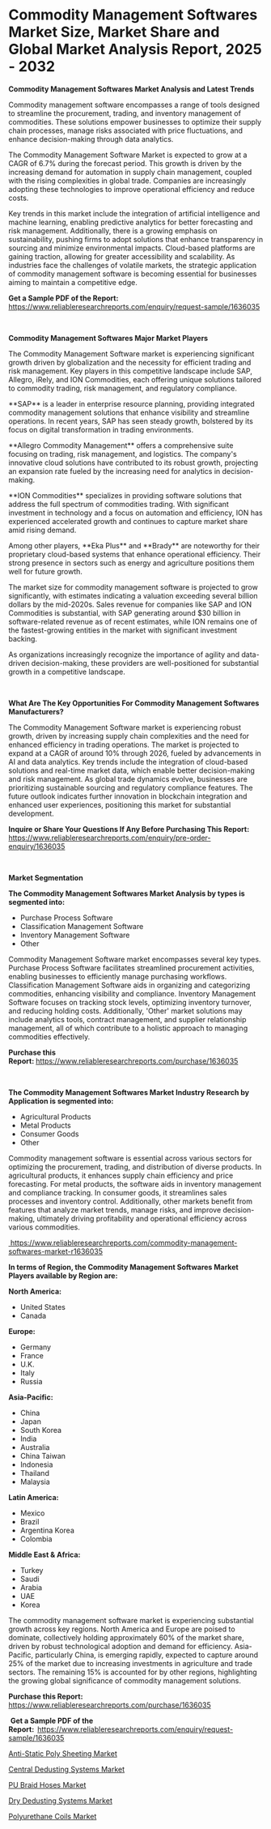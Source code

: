 <p><h1>Commodity Management Softwares Market Size, Market Share and Global Market Analysis Report, 2025 - 2032</h1></p><p><strong>Commodity Management Softwares Market Analysis and Latest Trends</strong></p>
<p><p>Commodity management software encompasses a range of tools designed to streamline the procurement, trading, and inventory management of commodities. These solutions empower businesses to optimize their supply chain processes, manage risks associated with price fluctuations, and enhance decision-making through data analytics.</p><p>The Commodity Management Software Market is expected to grow at a CAGR of 6.7% during the forecast period. This growth is driven by the increasing demand for automation in supply chain management, coupled with the rising complexities in global trade. Companies are increasingly adopting these technologies to improve operational efficiency and reduce costs.</p><p>Key trends in this market include the integration of artificial intelligence and machine learning, enabling predictive analytics for better forecasting and risk management. Additionally, there is a growing emphasis on sustainability, pushing firms to adopt solutions that enhance transparency in sourcing and minimize environmental impacts. Cloud-based platforms are gaining traction, allowing for greater accessibility and scalability. As industries face the challenges of volatile markets, the strategic application of commodity management software is becoming essential for businesses aiming to maintain a competitive edge.</p></p>
<p><strong>Get a Sample PDF of the Report:&nbsp;</strong> <a href="https://www.reliableresearchreports.com/enquiry/request-sample/1636035?utm_campaign=41&utm_medium=2&utm_source=Github&utm_content=ia&utm_term=23032025&utm_id=commodity-management-softwares">https://www.reliableresearchreports.com/enquiry/request-sample/1636035</a></p>
<p>&nbsp;</p>
<p><strong>Commodity Management Softwares Major Market Players</strong></p>
<p><p>The Commodity Management Software market is experiencing significant growth driven by globalization and the necessity for efficient trading and risk management. Key players in this competitive landscape include SAP, Allegro, iRely, and ION Commodities, each offering unique solutions tailored to commodity trading, risk management, and regulatory compliance.</p><p>**SAP** is a leader in enterprise resource planning, providing integrated commodity management solutions that enhance visibility and streamline operations. In recent years, SAP has seen steady growth, bolstered by its focus on digital transformation in trading environments. </p><p>**Allegro Commodity Management** offers a comprehensive suite focusing on trading, risk management, and logistics. The company's innovative cloud solutions have contributed to its robust growth, projecting an expansion rate fueled by the increasing need for analytics in decision-making.</p><p>**ION Commodities** specializes in providing software solutions that address the full spectrum of commodities trading. With significant investment in technology and a focus on automation and efficiency, ION has experienced accelerated growth and continues to capture market share amid rising demand.</p><p>Among other players, **Eka Plus** and **Brady** are noteworthy for their proprietary cloud-based systems that enhance operational efficiency. Their strong presence in sectors such as energy and agriculture positions them well for future growth. </p><p>The market size for commodity management software is projected to grow significantly, with estimates indicating a valuation exceeding several billion dollars by the mid-2020s. Sales revenue for companies like SAP and ION Commodities is substantial, with SAP generating around $30 billion in software-related revenue as of recent estimates, while ION remains one of the fastest-growing entities in the market with significant investment backing.</p><p>As organizations increasingly recognize the importance of agility and data-driven decision-making, these providers are well-positioned for substantial growth in a competitive landscape.</p></p>
<p>&nbsp;</p>
<p><strong>What Are The Key Opportunities For Commodity Management Softwares Manufacturers?</strong></p>
<p><p>The Commodity Management Software market is experiencing robust growth, driven by increasing supply chain complexities and the need for enhanced efficiency in trading operations. The market is projected to expand at a CAGR of around 10% through 2026, fueled by advancements in AI and data analytics. Key trends include the integration of cloud-based solutions and real-time market data, which enable better decision-making and risk management. As global trade dynamics evolve, businesses are prioritizing sustainable sourcing and regulatory compliance features. The future outlook indicates further innovation in blockchain integration and enhanced user experiences, positioning this market for substantial development.</p></p>
<p><strong>Inquire or Share Your Questions If Any Before Purchasing This Report:</strong> <a href="https://www.reliableresearchreports.com/enquiry/pre-order-enquiry/1636035?utm_campaign=41&utm_medium=2&utm_source=Github&utm_content=ia&utm_term=23032025&utm_id=commodity-management-softwares">https://www.reliableresearchreports.com/enquiry/pre-order-enquiry/1636035</a></p>
<p>&nbsp;</p>
<p><strong>Market Segmentation</strong></p>
<p><strong>The Commodity Management Softwares Market Analysis by types is segmented into:</strong></p>
<p><ul><li>Purchase Process Software</li><li>Classification Management Software</li><li>Inventory Management Software</li><li>Other</li></ul></p>
<p><p>Commodity Management Software market encompasses several key types. Purchase Process Software facilitates streamlined procurement activities, enabling businesses to efficiently manage purchasing workflows. Classification Management Software aids in organizing and categorizing commodities, enhancing visibility and compliance. Inventory Management Software focuses on tracking stock levels, optimizing inventory turnover, and reducing holding costs. Additionally, 'Other' market solutions may include analytics tools, contract management, and supplier relationship management, all of which contribute to a holistic approach to managing commodities effectively.</p></p>
<p><strong>Purchase this Report:&nbsp;</strong><a href="https://www.reliableresearchreports.com/purchase/1636035?utm_campaign=41&utm_medium=2&utm_source=Github&utm_content=ia&utm_term=23032025&utm_id=commodity-management-softwares">https://www.reliableresearchreports.com/purchase/1636035</a></p>
<p>&nbsp;</p>
<p><strong>The Commodity Management Softwares Market Industry Research by Application is segmented into:</strong></p>
<p><ul><li>Agricultural Products</li><li>Metal Products</li><li>Consumer Goods</li><li>Other</li></ul></p>
<p><p>Commodity management software is essential across various sectors for optimizing the procurement, trading, and distribution of diverse products. In agricultural products, it enhances supply chain efficiency and price forecasting. For metal products, the software aids in inventory management and compliance tracking. In consumer goods, it streamlines sales processes and inventory control. Additionally, other markets benefit from features that analyze market trends, manage risks, and improve decision-making, ultimately driving profitability and operational efficiency across various commodities.</p></p>
<p><a href="https://www.reliableresearchreports.com/commodity-management-softwares-market-r1636035?utm_campaign=41&utm_medium=2&utm_source=Github&utm_content=ia&utm_term=23032025&utm_id=commodity-management-softwares">&nbsp;https://www.reliableresearchreports.com/commodity-management-softwares-market-r1636035</a></p>
<p><strong>In terms of Region, the Commodity Management Softwares Market Players available by Region are:</strong></p>
<p>
    <p> <strong> North America: </strong>
        <ul>
            <li>United States</li>
            <li>Canada</li>
        </ul>
        </p> 
    <p> <strong> Europe: </strong>
        <ul>
            <li>Germany</li>
            <li>France</li>
            <li>U.K.</li>
            <li>Italy</li>
            <li>Russia</li>
        </ul>
        </p> 
    <p> <strong> Asia-Pacific: </strong>
        <ul>
            <li>China</li>
            <li>Japan</li>
            <li>South Korea</li>
            <li>India</li>
            <li>Australia</li>
            <li>China Taiwan</li>
            <li>Indonesia</li>
            <li>Thailand</li>
            <li>Malaysia</li>
        </ul>
        </p> 
    <p> <strong> Latin America: </strong>
        <ul>
            <li>Mexico</li>
            <li>Brazil</li>
            <li>Argentina Korea</li>
            <li>Colombia</li>
        </ul>
        </p> 
    <p> <strong> Middle East & Africa: </strong>
        <ul>
            <li>Turkey</li>
            <li>Saudi</li>
            <li>Arabia</li>
            <li>UAE</li>
            <li>Korea</li>
        </ul>
    </p>
    </p>
<p><p>The commodity management software market is experiencing substantial growth across key regions. North America and Europe are poised to dominate, collectively holding approximately 60% of the market share, driven by robust technological adoption and demand for efficiency. Asia-Pacific, particularly China, is emerging rapidly, expected to capture around 25% of the market due to increasing investments in agriculture and trade sectors. The remaining 15% is accounted for by other regions, highlighting the growing global significance of commodity management solutions.</p></p>
<p><strong>Purchase this Report: </strong><a href="https://www.reliableresearchreports.com/purchase/1636035?utm_campaign=41&utm_medium=2&utm_source=Github&utm_content=ia&utm_term=23032025&utm_id=commodity-management-softwares">https://www.reliableresearchreports.com/purchase/1636035</a></p>
<p>&nbsp;<strong>Get a Sample PDF of the Report:&nbsp;&nbsp;</strong><a href="https://www.reliableresearchreports.com/enquiry/request-sample/1636035?utm_campaign=41&utm_medium=2&utm_source=Github&utm_content=ia&utm_term=23032025&utm_id=commodity-management-softwares">https://www.reliableresearchreports.com/enquiry/request-sample/1636035</a></p>
<p><strong></strong></p>
<p><p><a href="https://github.com/minakibanov/Market-Research-Report-List-1/blob/main/anti-static-poly-sheeting-market.md?utm_campaign=41&utm_medium=2&utm_source=Github&utm_content=ia&utm_term=23032025&utm_id=commodity-management-softwares">Anti-Static Poly Sheeting Market</a></p><p><a href="https://github.com/syiqvanyo/Market-Research-Report-List-1/blob/main/central-dedusting-systems-market.md?utm_campaign=41&utm_medium=2&utm_source=Github&utm_content=ia&utm_term=23032025&utm_id=commodity-management-softwares">Central Dedusting Systems Market</a></p><p><a href="https://github.com/rvadencho/Market-Research-Report-List-1/blob/main/pu-braid-hoses-market.md?utm_campaign=41&utm_medium=2&utm_source=Github&utm_content=ia&utm_term=23032025&utm_id=commodity-management-softwares">PU Braid Hoses Market</a></p><p><a href="https://github.com/warshatulang0/Market-Research-Report-List-1/blob/main/dry-dedusting-systems-market.md?utm_campaign=41&utm_medium=2&utm_source=Github&utm_content=ia&utm_term=23032025&utm_id=commodity-management-softwares">Dry Dedusting Systems Market</a></p><p><a href="https://github.com/gripeluigstt/Market-Research-Report-List-1/blob/main/polyurethane-coils-market.md?utm_campaign=41&utm_medium=2&utm_source=Github&utm_content=ia&utm_term=23032025&utm_id=commodity-management-softwares">Polyurethane Coils Market</a></p></p>